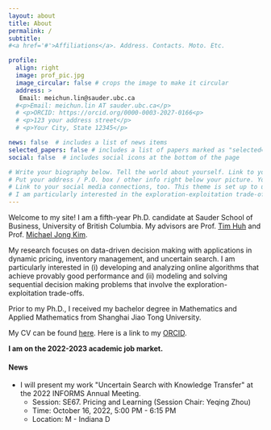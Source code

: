 ```yaml
---
layout: about
title: About
permalink: /
subtitle:  
#<a href='#'>Affiliations</a>. Address. Contacts. Moto. Etc.

profile:
  align: right
  image: prof_pic.jpg
  image_circular: false # crops the image to make it circular
  address: >
   Email: meichun.lin@sauder.ubc.ca
  #<p>Email: meichun.lin AT sauder.ubc.ca</p>
  # <p>ORCID: https://orcid.org/0000-0003-2027-0166<p>
  # <p>123 your address street</p>
  # <p>Your City, State 12345</p>

news: false  # includes a list of news items
selected_papers: false # includes a list of papers marked as "selected={true}"
social: false  # includes social icons at the bottom of the page

# Write your biography below. Tell the world about yourself. Link to your favorite [subreddit](http://reddit.com). You can put a picture in, too. The code is already in, just name your picture `prof_pic.jpg` and put it in the `img/` folder.
# Put your address / P.O. box / other info right below your picture. You can also disable any these elements by editing `profile` property of the YAML header of your `_pages/about.md`. Edit `_bibliography/papers.bib` and Jekyll will render your [publications page](/al-folio/publications/) automatically.
# Link to your social media connections, too. This theme is set up to use [Font Awesome icons](http://fortawesome.github.io/Font-Awesome/) and [Academicons](https://jpswalsh.github.io/academicons/), like the ones below. Add your Facebook, Twitter, LinkedIn, Google Scholar, or just disable all of them.
# I am particularly interested in the exploration-exploitation trade-offs in online learning and decision making. My current work includes (i) developing near-optimal algorithms that balance the trade-offs and (ii) analyzing optimal decisions using tools such as dynamic programming. 
---
```


Welcome to my site! I am a fifth-year Ph.D. candidate at Sauder School of Business, University of British Columbia. My advisors are Prof. [Tim Huh](https://www.sauder.ubc.ca/people/tim-huh) and Prof. [Michael Jong Kim](https://www.sauder.ubc.ca/people/michael-jong-kim). 

My research focuses on data-driven decision making with applications in dynamic pricing, inventory management, and uncertain search. I am particularly interested in (i) developing and analyzing online algorithms that achieve provably good performance and (ii) modeling and solving sequential decision making problems that involve the exploration-exploitation trade-offs. 

Prior to my Ph.D., I received my bachelor degree in Mathematics and Applied Mathematics from Shanghai Jiao Tong University. 

My CV can be found [here](https://www.dropbox.com/s/z925gmr4s5iubhf/Meichun_CV.pdf?dl=0). Here is a link to my [ORCID](https://orcid.org/0000-0003-2027-0166).

**I am on the 2022-2023 academic job market.**

 

#### News

* I will present my work "Uncertain Search with Knowledge Transfer" at the 2022 INFORMS Annual Meeting.
    * Session: SE67. Pricing and Learning (Session Chair: Yeqing Zhou)
    * Time: October 16, 2022, 5:00 PM - 6:15 PM
    * Location: M - Indiana D


